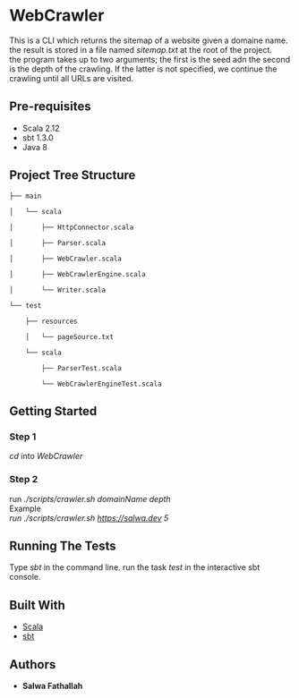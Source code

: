 # WebCrawler

This is a CLI which returns the sitemap of a website given a domaine name.\
the result is stored in a file named _sitemap.txt_ at the root of the project.\
the program takes up to two arguments; the first is the seed adn the second is the depth of the crawling. If the latter is not specified, we continue the crawling until all URLs are visited.

## Pre-requisites

* Scala 2.12
* sbt 1.3.0
* Java 8

## Project Tree Structure

    ├── main

    │   └── scala

    │       ├── HttpConnector.scala

    │       ├── Parser.scala

    │       ├── WebCrawler.scala

    │       ├── WebCrawlerEngine.scala

    │       └── Writer.scala

    └── test

        ├── resources

        │   └── pageSource.txt

        └── scala

            ├── ParserTest.scala

            └── WebCrawlerEngineTest.scala

## Getting Started

### Step 1

_cd_ into  _WebCrawler_

### Step 2

run _./scripts/crawler.sh domainName depth_\
Example\
_run ./scripts/crawler.sh <https://salwa.dev> 5_

## Running The Tests

Type _sbt_ in the command line.
run the task _test_ in the interactive sbt console.

## Built With

* [Scala](https://www.scala-lang.org/)
* [sbt](https://www.scala-sbt.org/)

## Authors

* **Salwa Fathallah**
